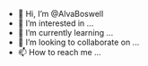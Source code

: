 - 👋 Hi, I’m @AlvaBoswell
- 👀 I’m interested in ...
- 🌱 I’m currently learning ...
- 💞️ I’m looking to collaborate on ...
- 📫 How to reach me ...

<!---
AlvaBoswell/AlvaBoswell is a ✨ special ✨ repository because its `README.md` (this file) appears on your GitHub profile.
You can click the Preview link to take a look at your changes.
--->
